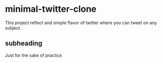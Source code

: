 # minimal-twitter-clone
This project reflect and simple flavor of twitter where you can tweet on any subject.
## subheading
Just for the sake of practice
